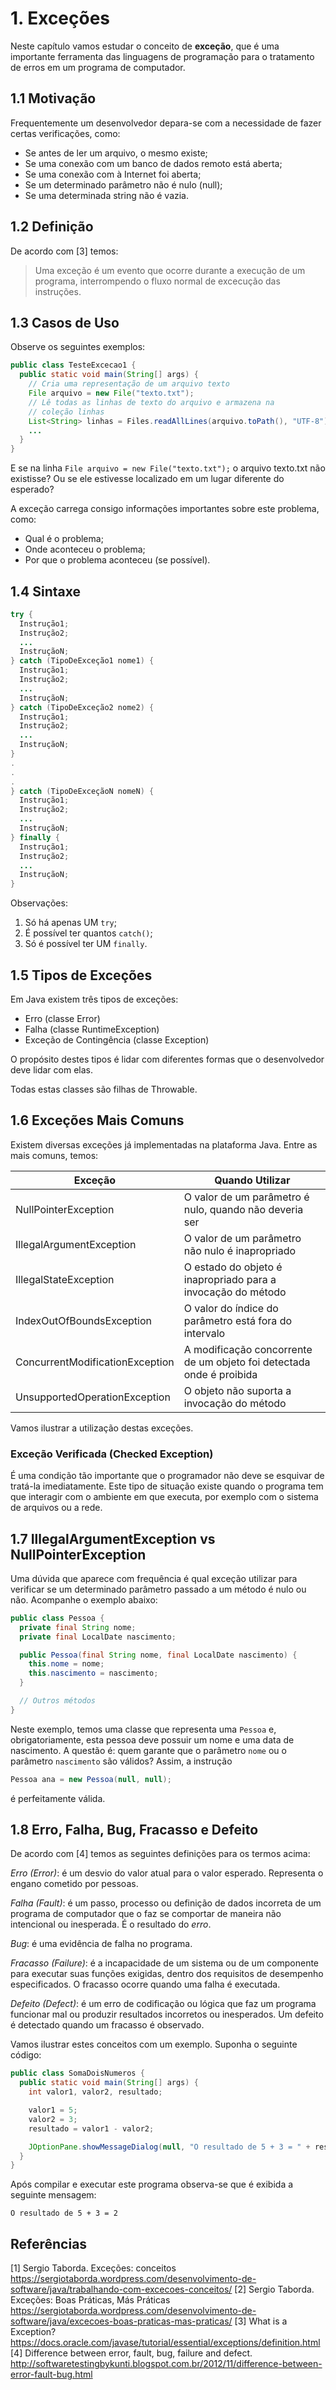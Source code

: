 # 1. Exceções

Neste capítulo vamos estudar o conceito de **exceção**, que é
uma importante ferramenta das linguagens de programação para o
tratamento de erros em um programa de computador.

## 1.1 Motivação

Frequentemente um desenvolvedor depara-se com a necessidade de
fazer certas verificações, como:

* Se antes de ler um arquivo, o mesmo existe;
* Se uma conexão com um banco de dados remoto está aberta;
* Se uma conexão com à Internet foi aberta;
* Se um determinado parâmetro não é nulo (null);
* Se uma determinada string não é vazia.

## 1.2 Definição

De acordo com [3] temos:

> Uma exceção é um evento que ocorre durante a execução de
um programa, interrompendo o fluxo normal de excecução das
instruções.


## 1.3 Casos de Uso

Observe os seguintes exemplos:

```java
public class TesteExcecao1 {
  public static void main(String[] args) {
    // Cria uma representação de um arquivo texto
    File arquivo = new File("texto.txt");
    // Lê todas as linhas de texto do arquivo e armazena na
    // coleção linhas
    List<String> linhas = Files.readAllLines(arquivo.toPath(), "UTF-8");
    ...
  }
}
```
E se na linha `File arquivo = new File("texto.txt");` o arquivo
texto.txt não existisse? Ou se ele estivesse localizado em
um lugar diferente do esperado?


A exceção carrega consigo informações importantes sobre este
problema, como:

* Qual é o problema;
* Onde aconteceu o problema;
* Por que o problema aconteceu (se possível).

## 1.4 Sintaxe

```java
try {
  Instrução1;
  Instrução2;
  ...
  InstruçãoN;
} catch (TipoDeExceção1 nome1) {
  Instrução1;
  Instrução2;
  ...
  InstruçãoN;  
} catch (TipoDeExceção2 nome2) {
  Instrução1;
  Instrução2;
  ...
  InstruçãoN;
}
.
.
.
} catch (TipoDeExceçãoN nomeN) {
  Instrução1;
  Instrução2;
  ...
  InstruçãoN;
} finally {
  Instrução1;
  Instrução2;
  ...
  InstruçãoN;
}
```

Observações:

1. Só há apenas UM `try`;
2. É possível ter quantos ```catch()```;
3. Só é possível ter UM ```finally```.


## 1.5 Tipos de Exceções

Em Java existem três tipos de exceções:

* Erro (classe Error)
* Falha (classe RuntimeException)
* Exceção de Contingência (classe Exception)

O propósito destes tipos é lidar com diferentes formas que o
desenvolvedor deve lidar com elas.

Todas estas classes são filhas de Throwable.


## 1.6 Exceções Mais Comuns

Existem diversas exceções já implementadas na plataforma Java.
Entre as mais comuns, temos:

| Exceção | Quando Utilizar |
|---------|-----------------|
| NullPointerException | O valor de um parâmetro é nulo, quando não deveria ser |
| IllegalArgumentException | O valor de um parâmetro não nulo é inapropriado |
| IllegalStateException | O estado do objeto é inapropriado para a invocação do método |
| IndexOutOfBoundsException | O valor do índice do parâmetro está fora do intervalo |
| ConcurrentModificationException | A modificação concorrente de um objeto foi detectada onde é proibida |
| UnsupportedOperationException | O objeto não suporta a invocação do método |

Vamos ilustrar a utilização destas exceções.


### Exceção Verificada (Checked Exception)

É uma condição tão importante que o programador não deve se
esquivar de tratá-la imediatamente. Este tipo de situação existe
quando o programa tem que interagir com o ambiente em que
executa, por exemplo com o sistema de arquivos ou a rede.


## 1.7 IllegalArgumentException vs NullPointerException

Uma dúvida que aparece com frequência é qual exceção utilizar
para verificar se um determinado parâmetro passado a um
método é nulo ou não. Acompanhe o exemplo abaixo:

```java
public class Pessoa {
  private final String nome;
  private final LocalDate nascimento;

  public Pessoa(final String nome, final LocalDate nascimento) {
    this.nome = nome;
    this.nascimento = nascimento;
  }

  // Outros métodos
}
```
Neste exemplo, temos uma classe que representa uma `Pessoa` e,
obrigatoriamente, esta pessoa deve possuir um nome e uma data
de nascimento. A questão é: quem garante que o parâmetro `nome`
ou o parâmetro `nascimento` são válidos? Assim, a instrução
```java
Pessoa ana = new Pessoa(null, null);
```
é perfeitamente válida.


## 1.8 Erro, Falha, Bug, Fracasso e Defeito

De acordo com [4] temos as seguintes definições para os termos acima:

*Erro (Error)*: é um desvio do valor atual para o valor esperado. Representa o
engano cometido por pessoas.

*Falha (Fault)*: é um passo, processo ou definição de dados incorreta de um
programa de computador que o faz se comportar de maneira não intencional ou
inesperada. É o resultado do *erro*.

*Bug*: é uma evidência de falha no programa.

*Fracasso (Failure)*: é a incapacidade de um sistema ou de um componente para
executar suas funções exigidas, dentro dos requisitos de desempenho
especificados. O fracasso ocorre quando uma falha é executada.

*Defeito (Defect)*: é um erro de codificação ou lógica que faz um programa
funcionar mal ou produzir resultados incorretos ou inesperados. Um defeito é
detectado quando um fracasso é observado.

Vamos ilustrar estes conceitos com um exemplo. Suponha o seguinte código:

```java
public class SomaDoisNumeros {
  public static void main(String[] args) {
    int valor1, valor2, resultado;

    valor1 = 5;
    valor2 = 3;
    resultado = valor1 - valor2;

    JOptionPane.showMessageDialog(null, "O resultado de 5 + 3 = " + resultado);
  }
}
```
Após compilar e executar este programa observa-se que é exibida a seguinte
mensagem:

```
O resultado de 5 + 3 = 2
```




## Referências

[1] Sergio Taborda. Exceções: conceitos https://sergiotaborda.wordpress.com/desenvolvimento-de-software/java/trabalhando-com-excecoes-conceitos/
[2] Sergio Taborda. Exceções: Boas Práticas, Más Práticas https://sergiotaborda.wordpress.com/desenvolvimento-de-software/java/excecoes-boas-praticas-mas-praticas/
[3] What is a Exception? https://docs.oracle.com/javase/tutorial/essential/exceptions/definition.html
[4] Difference between error, fault, bug, failure and defect. http://softwaretestingbykunti.blogspot.com.br/2012/11/difference-between-error-fault-bug.html

